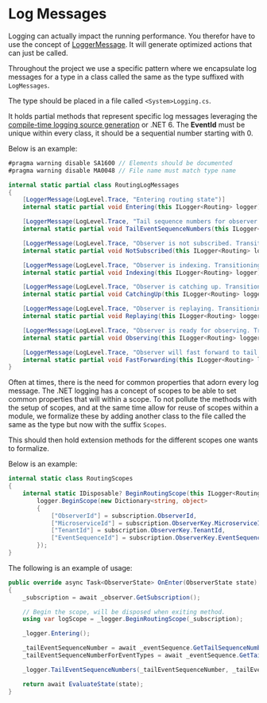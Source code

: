 # Log Messages

Logging can actually impact the running performance. You therefor have to use the
concept of [LoggerMessage](https://docs.microsoft.com/en-us/aspnet/core/fundamentals/logging/loggermessage?view=aspnetcore-5.0).
It will generate optimized actions that can just be called.

Throughout the project we use a specific pattern where we encapsulate log messages for
a type in a class called the same as the type suffixed with `LogMessages`.

The type should be placed in a file called `<System>Logging.cs`.

It holds partial methods that represent specific log messages leveraging the [compile-time logging source generation](https://docs.microsoft.com/en-us/dotnet/core/extensions/logger-message-generator)
or .NET 6. The **EventId** must be unique within every class, it should be a sequential number starting with 0.

Below is an example:

```csharp
#pragma warning disable SA1600 // Elements should be documented
#pragma warning disable MA0048 // File name must match type name

internal static partial class RoutingLogMessages
{
    [LoggerMessage(LogLevel.Trace, "Entering routing state")]
    internal static partial void Entering(this ILogger<Routing> logger);

    [LoggerMessage(LogLevel.Trace, "Tail sequence numbers for observer is {TailEventSequenceNumber} and {TailEventSequenceNumberForEventTypes}")]
    internal static partial void TailEventSequenceNumbers(this ILogger<Routing> logger, EventSequenceNumber tailEventSequenceNumber, EventSequenceNumber tailEventSequenceNumberForEventTypes);

    [LoggerMessage(LogLevel.Trace, "Observer is not subscribed. Transitioning to disconnected state.")]
    internal static partial void NotSubscribed(this ILogger<Routing> logger);

    [LoggerMessage(LogLevel.Trace, "Observer is indexing. Transitioning to indexing state.")]
    internal static partial void Indexing(this ILogger<Routing> logger);

    [LoggerMessage(LogLevel.Trace, "Observer is catching up. Transitioning to catch up state.")]
    internal static partial void CatchingUp(this ILogger<Routing> logger);

    [LoggerMessage(LogLevel.Trace, "Observer is replaying. Transitioning to replay state.")]
    internal static partial void Replaying(this ILogger<Routing> logger);

    [LoggerMessage(LogLevel.Trace, "Observer is ready for observing. Transitioning to observing state.")]
    internal static partial void Observing(this ILogger<Routing> logger);

    [LoggerMessage(LogLevel.Trace, "Observer will fast forward to tail of event sequence.")]
    internal static partial void FastForwarding(this ILogger<Routing> logger);
}
```

Often at times, there is the need for common properties that adorn every log message. The .NET logging has a concept of
scopes to be able to set common properties that will within a scope. To not pollute the methods with the setup of scopes,
and at the same time allow for reuse of scopes within a module, we formalize these by adding another class to the file
called the same as the type but now with the suffix `Scopes`.

This should then hold extension methods for the different scopes one wants to formalize.

Below is an example:

```csharp
internal static class RoutingScopes
{
    internal static IDisposable? BeginRoutingScope(this ILogger<Routing> logger, ObserverSubscription subscription) =>
        logger.BeginScope(new Dictionary<string, object>
        {
            ["ObserverId"] = subscription.ObserverId,
            ["MicroserviceId"] = subscription.ObserverKey.MicroserviceId,
            ["TenantId"] = subscription.ObserverKey.TenantId,
            ["EventSequenceId"] = subscription.ObserverKey.EventSequenceId
        });
}
```

The following is an example of usage:

```csharp
public override async Task<ObserverState> OnEnter(ObserverState state)
{
    _subscription = await _observer.GetSubscription();

    // Begin the scope, will be disposed when exiting method.
    using var logScope = _logger.BeginRoutingScope(_subscription);

    _logger.Entering();

    _tailEventSequenceNumber = await _eventSequence.GetTailSequenceNumber();
    _tailEventSequenceNumberForEventTypes = await _eventSequence.GetTailSequenceNumberForEventTypes(_subscription.EventTypes);

    _logger.TailEventSequenceNumbers(_tailEventSequenceNumber, _tailEventSequenceNumberForEventTypes);

    return await EvaluateState(state);
}
```

